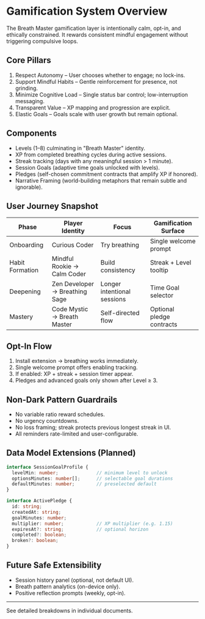 # Gamification System Overview

The Breath Master gamification layer is intentionally calm, opt-in, and ethically constrained. It rewards consistent mindful engagement without triggering compulsive loops.

## Core Pillars
1. Respect Autonomy – User chooses whether to engage; no lock-ins.
2. Support Mindful Habits – Gentle reinforcement for presence, not grinding.
3. Minimize Cognitive Load – Single status bar control; low-interruption messaging.
4. Transparent Value – XP mapping and progression are explicit.
5. Elastic Goals – Goals scale with user growth but remain optional.

## Components
- Levels (1–8) culminating in "Breath Master" identity.
- XP from completed breathing cycles during active sessions.
- Streak tracking (days with any meaningful session > 1 minute).
- Session Goals (adaptive time goals unlocked with levels).
- Pledges (self-chosen commitment contracts that amplify XP if honored).
- Narrative Framing (world-building metaphors that remain subtle and ignorable).

## User Journey Snapshot
| Phase | Player Identity | Focus | Gamification Surface |
|-------|-----------------|-------|----------------------|
| Onboarding | Curious Coder | Try breathing | Single welcome prompt |
| Habit Formation | Mindful Rookie → Calm Coder | Build consistency | Streak + Level tooltip |
| Deepening | Zen Developer → Breathing Sage | Longer intentional sessions | Time Goal selector |
| Mastery | Code Mystic → Breath Master | Self-directed flow | Optional pledge contracts |

## Opt-In Flow
1. Install extension → breathing works immediately.
2. Single welcome prompt offers enabling tracking.
3. If enabled: XP + streak + session timer appear.
4. Pledges and advanced goals only shown after Level ≥ 3.

## Non-Dark Pattern Guardrails
- No variable ratio reward schedules.
- No urgency countdowns.
- No loss framing; streak protects previous longest streak in UI.
- All reminders rate-limited and user-configurable.

## Data Model Extensions (Planned)
```ts
interface SessionGoalProfile {
  levelMin: number;              // minimum level to unlock
  optionsMinutes: number[];      // selectable goal durations
  defaultMinutes: number;        // preselected default
}

interface ActivePledge {
  id: string;
  createdAt: string;
  goalMinutes: number;
  multiplier: number;            // XP multiplier (e.g. 1.15)
  expiresAt?: string;            // optional horizon
  completed?: boolean;
  broken?: boolean;
}
```

## Future Safe Extensibility
- Session history panel (optional, not default UI).
- Breath pattern analytics (on-device only).
- Positive reflection prompts (weekly, opt-in).

---
See detailed breakdowns in individual documents.

